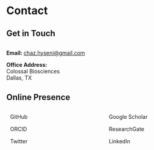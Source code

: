 # Contact

## Get in Touch

<div style="margin: 30px 0;">
  <p><i class="fas fa-envelope"></i> <strong>Email:</strong> <a href="mailto:chaz.hyseni@gmail.com">chaz.hyseni@gmail.com</a></p>
  
  <p><i class="fas fa-map-marker-alt"></i> <strong>Office Address:</strong><br>
  Colossal Biosciences<br>
  Dallas, TX</p>
</div>

## Online Presence

<div style="display: grid; grid-template-columns: repeat(auto-fit, minmax(200px, 1fr)); gap: 15px; margin: 30px 0;">
  <a href="https://github.com/chazhyseni" target="_blank" style="display: flex; align-items: center; text-decoration: none; color: inherit;">
    <i class="fab fa-github" style="margin-right: 10px; font-size: 20px;"></i> GitHub
  </a>
  <a href="https://scholar.google.com/citations?user=i-4wi1oAAAAJ" target="_blank" style="display: flex; align-items: center; text-decoration: none; color: inherit;">
    <i class="fas fa-graduation-cap" style="margin-right: 10px; font-size: 20px;"></i> Google Scholar
  </a>
  <a href="https://orcid.org/0000-0003-2567-8013" target="_blank" style="display: flex; align-items: center; text-decoration: none; color: inherit;">
    <i class="fab fa-orcid" style="margin-right: 10px; font-size: 20px;"></i> ORCID
  </a>
  <a href="https://www.researchgate.net/profile/Chaz_Hyseni" target="_blank" style="display: flex; align-items: center; text-decoration: none; color: inherit;">
    <i class="fab fa-researchgate" style="margin-right: 10px; font-size: 20px;"></i> ResearchGate
  </a>
  <a href="https://twitter.com/chazbvb09" target="_blank" style="display: flex; align-items: center; text-decoration: none; color: inherit;">
    <i class="fab fa-twitter" style="margin-right: 10px; font-size: 20px;"></i> Twitter
  </a>
  <a href="https://linkedin.com/in/chazhyseni" target="_blank" style="display: flex; align-items: center; text-decoration: none; color: inherit;">
    <i class="fab fa-linkedin" style="margin-right: 10px; font-size: 20px;"></i> LinkedIn
  </a>
</div>
